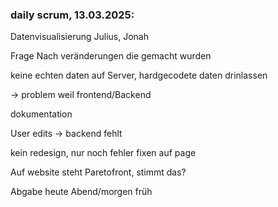 ### daily scrum, 13.03.2025:


Datenvisualisierung Julius, Jonah


Frage Nach veränderungen die gemacht wurden


keine echten daten auf Server, hardgecodete daten drinlassen

-> problem weil frontend/Backend 


dokumentation 


User edits
-> backend fehlt


kein redesign, nur noch fehler fixen auf page

Auf website steht Paretofront, stimmt das?


Abgabe heute Abend/morgen früh 